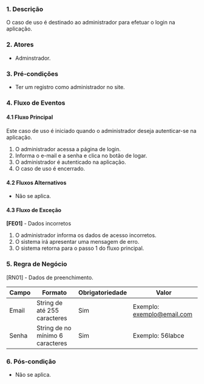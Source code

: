 ### 1. Descrição

O caso de uso é destinado ao administrador para efetuar o login na aplicação.

### 2. Atores

* Adminstrador.

### 3. Pré-condições

* Ter um registro como administrador no site. 

### 4. Fluxo de Eventos

#### 4.1 Fluxo Principal
Este caso de uso é iniciado quando o administrador deseja autenticar-se na aplicação.  
 
1. O administrador acessa a página de login.  
2. Informa o e-mail e a senha e clica no botão de logar.  
3. O administrador é autenticado na aplicação.  
4. O caso de uso é encerrado.  

#### 4.2 Fluxos Alternativos

* Não se aplica.  

#### 4.3 Fluxo de Exceção

**[FE01]** - Dados incorretos  
1. O administrador informa os dados de acesso incorretos.  
2. O sistema irá apresentar uma mensagem de erro.
3. O sistema retorna para o passo 1 do fluxo principal.  


### 5. Regra de Negócio

[RN01] - Dados de preenchimento.

| Campo | Formato                          | Obrigatoriedade | Valor                      |
|-------|----------------------------------|-----------------|----------------------------|
| Email | String de até 255 caracteres    | Sim             | Exemplo: exemplo@email.com |
| Senha | String de no mínimo 6 caracteres | Sim             | Exemplo: 56labce           |

### 6. Pós-condição

* Não se aplica.